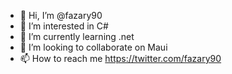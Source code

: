- 👋 Hi, I’m @fazary90
- 👀 I’m interested in C#
- 🌱 I’m currently learning .net
- 💞️ I’m looking to collaborate on Maui
- 📫 How to reach me https://twitter.com/fazary90

<!---
fazary90/fazary90 is a ✨ special ✨ repository because its `README.md` (this file) appears on your GitHub profile.
You can click the Preview link to take a look at your changes.
--->
